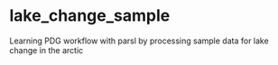 # lake_change_sample
Learning PDG workflow with parsl by processing sample data for lake change in the arctic
